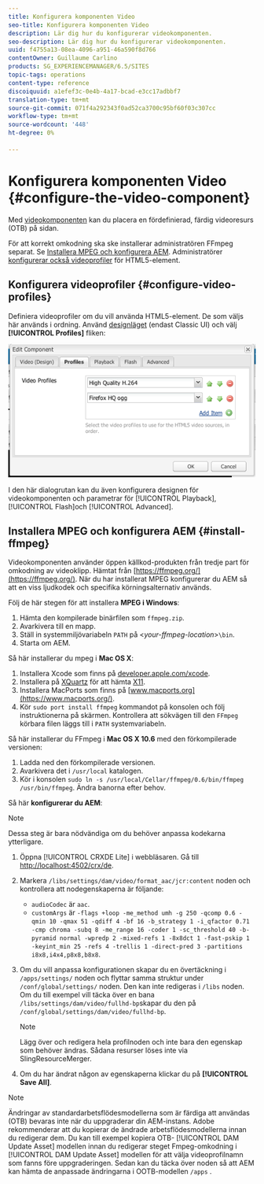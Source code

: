 ```yaml
---
title: Konfigurera komponenten Video
seo-title: Konfigurera komponenten Video
description: Lär dig hur du konfigurerar videokomponenten.
seo-description: Lär dig hur du konfigurerar videokomponenten.
uuid: f4755a13-08ea-4096-a951-46a590f8d766
contentOwner: Guillaume Carlino
products: SG_EXPERIENCEMANAGER/6.5/SITES
topic-tags: operations
content-type: reference
discoiquuid: a1efef3c-0e4b-4a17-bcad-e3cc17adbbf7
translation-type: tm+mt
source-git-commit: 071f4a292343f0ad52ca3700c95bf60f03c307cc
workflow-type: tm+mt
source-wordcount: '448'
ht-degree: 0%

---
```



# Konfigurera komponenten Video {#configure-the-video-component}

Med [videokomponenten](/help/sites-authoring/default-components-foundation.md#video) kan du placera en fördefinierad, färdig videoresurs (OTB) på sidan.

För att korrekt omkodning ska ske installerar administratören FFmpeg separat. Se [Installera MPEG och konfigurera AEM](#install-ffmpeg). Administratörer [konfigurerar också videoprofiler](#configure-video-profiles) för HTML5-element.

## Konfigurera videoprofiler {#configure-video-profiles}

Definiera videoprofiler om du vill använda HTML5-element. De som väljs här används i ordning. Använd [designläget](/help/sites-authoring/default-components-designmode.md) (endast Classic UI) och välj **[!UICONTROL Profiles]** fliken:

![chlimage_1-317](assets/chlimage_1-317.png)

I den här dialogrutan kan du även konfigurera designen för videokomponenten och parametrar för [!UICONTROL Playback], [!UICONTROL Flash]och [!UICONTROL Advanced].

## Installera MPEG och konfigurera AEM {#install-ffmpeg}

Videokomponenten använder öppen källkod-produkten från tredje part för omkodning av videoklipp. Hämtat från [https://ffmpeg.org/](https://ffmpeg.org/). När du har installerat MPEG konfigurerar du AEM så att en viss ljudkodek och specifika körningsalternativ används.

Följ de här stegen för att installera **MPEG i Windows**:

1. Hämta den kompilerade binärfilen som `ffmpeg.zip`.
1. Avarkivera till en mapp.
1. Ställ in systemmiljövariabeln `PATH` på &lt;*your-ffmpeg-location*>`\bin`.
1. Starta om AEM.

Så här installerar du mpeg i **Mac OS X**:

1. Installera Xcode som finns på [developer.apple.com/xcode](hhttps://developer.apple.com/xcode/).
1. Installera på [XQuartz](https://www.xquartz.org) för att hämta [X11](https://support.apple.com/en-us/HT201341).
1. Installera MacPorts som finns på [www.macports.org](https://www.macports.org/).
1. Kör `sudo port install ffmpeg` kommandot på konsolen och följ instruktionerna på skärmen. Kontrollera att sökvägen till den `FFmpeg` körbara filen läggs till i `PATH` systemvariabeln.

Så här installerar du FFmpeg i **Mac OS X 10.6** med den förkompilerade versionen:

1. Ladda ned den förkompilerade versionen.
1. Avarkivera det i `/usr/local` katalogen.
1. Kör i konsolen `sudo ln -s /usr/local/Cellar/ffmpeg/0.6/bin/ffmpeg /usr/bin/ffmpeg`. Ändra banorna efter behov.

Så här **konfigurerar du AEM**:

>[!NOTE]
>
>Dessa steg är bara nödvändiga om du behöver anpassa kodekarna ytterligare.

1. Öppna [!UICONTROL CRXDE Lite] i webbläsaren. Gå till [http://localhost:4502/crx/de](http://localhost:4502/crx/de).
2. Markera `/libs/settings/dam/video/format_aac/jcr:content` noden och kontrollera att nodegenskaperna är följande:

   * `audioCodec` är `aac`.
   * `customArgs` är `-flags +loop -me_method umh -g 250 -qcomp 0.6 -qmin 10 -qmax 51 -qdiff 4 -bf 16 -b_strategy 1 -i_qfactor 0.71 -cmp chroma -subq 8 -me_range 16 -coder 1 -sc_threshold 40 -b-pyramid normal -wpredp 2 -mixed-refs 1 -8x8dct 1 -fast-pskip 1 -keyint_min 25 -refs 4 -trellis 1 -direct-pred 3 -partitions i8x8,i4x4,p8x8,b8x8`.

3. Om du vill anpassa konfigurationen skapar du en övertäckning i `/apps/settings/` noden och flyttar samma struktur under `/conf/global/settings/` noden. Den kan inte redigeras i `/libs` noden. Om du till exempel vill täcka över en bana `/libs/settings/dam/video/fullhd-bp`skapar du den på `/conf/global/settings/dam/video/fullhd-bp`.

   >[!NOTE]
   >
   >Lägg över och redigera hela profilnoden och inte bara den egenskap som behöver ändras. Sådana resurser löses inte via SlingResourceMerger.

4. Om du har ändrat någon av egenskaperna klickar du på **[!UICONTROL Save All]**.

>[!NOTE]
>
>Ändringar av standardarbetsflödesmodellerna som är färdiga att användas (OTB) bevaras inte när du uppgraderar din AEM-instans. Adobe rekommenderar att du kopierar de ändrade arbetsflödesmodellerna innan du redigerar dem. Du kan till exempel kopiera OTB- [!UICONTROL DAM Update Asset] modellen innan du redigerar steget Fmpeg-omkodning i [!UICONTROL DAM Update Asset] modellen för att välja videoprofilnamn som fanns före uppgraderingen. Sedan kan du täcka över noden så att AEM kan hämta de anpassade ändringarna i OOTB-modellen `/apps` .
